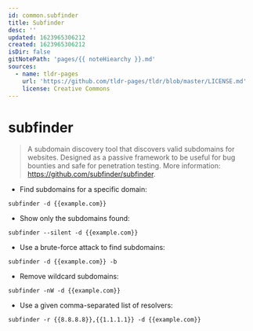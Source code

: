 ```yaml
---
id: common.subfinder
title: Subfinder
desc: ''
updated: 1623965306212
created: 1623965306212
isDir: false
gitNotePath: 'pages/{{ noteHiearchy }}.md'
sources:
  - name: tldr-pages
    url: 'https://github.com/tldr-pages/tldr/blob/master/LICENSE.md'
    license: Creative Commons
---
```

# subfinder

> A subdomain discovery tool that discovers valid subdomains for websites.
> Designed as a passive framework to be useful for bug bounties and safe for penetration testing.
> More information: <https://github.com/subfinder/subfinder>.

- Find subdomains for a specific domain:

`subfinder -d {{example.com}}`

- Show only the subdomains found:

`subfinder --silent -d {{example.com}}`

- Use a brute-force attack to find subdomains:

`subfinder -d {{example.com}} -b`

- Remove wildcard subdomains:

`subfinder -nW -d {{example.com}}`

- Use a given comma-separated list of resolvers:

`subfinder -r {{8.8.8.8}},{{1.1.1.1}} -d {{example.com}}`

